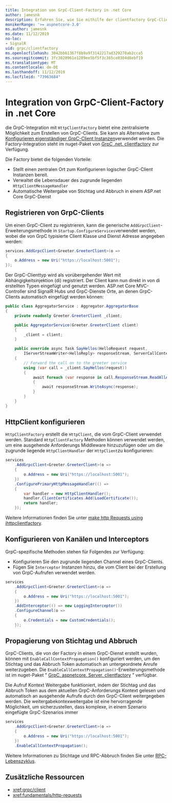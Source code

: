 ```yaml
---
title: Integration von GrpC-Client-Factory in .net Core
author: jamesnk
description: Erfahren Sie, wie Sie mithilfe der clientfactory GrpC-Clients erstellen.
monikerRange: '>= aspnetcore-3.0'
ms.author: jamesnk
ms.date: 11/12/2019
no-loc:
- SignalR
uid: grpc/clientfactory
ms.openlocfilehash: 3042bb61367f8b9a9f3142217ad329270ab2cca5
ms.sourcegitcommit: 3fc3020961e1289ee5bf5f3c365ce8304d8ebf19
ms.translationtype: MT
ms.contentlocale: de-DE
ms.lasthandoff: 11/12/2019
ms.locfileid: "73963684"
---
```

# <a name="grpc-client-factory-integration-in-net-core"></a>Integration von GrpC-Client-Factory in .net Core

die GrpC-Integration mit `HttpClientFactory` bietet eine zentralisierte Möglichkeit zum Erstellen von GrpC-Clients. Sie kann als Alternative zum [Konfigurieren eigenständiger GrpC-Client Instanzen](xref:grpc/client)verwendet werden. Die Factory-Integration steht im nuget-Paket von [GrpC .net. clientfactory](https://www.nuget.org/packages/Grpc.Net.ClientFactory) zur Verfügung.

Die Factory bietet die folgenden Vorteile:

* Stellt einen zentralen Ort zum Konfigurieren logischer GrpC-Client Instanzen bereit.
* Verwaltet die Lebensdauer des zugrunde liegenden `HttpClientMessageHandler`
* Automatische Weitergabe von Stichtag und Abbruch in einem ASP.net Core GrpC-Dienst

## <a name="register-grpc-clients"></a>Registrieren von GrpC-Clients

Um einen GrpC-Client zu registrieren, kann die generische `AddGrpcClient`-Erweiterungsmethode in `Startup.ConfigureServices`verwendet werden, wobei die von GrpC typisierte Client Klasse und Dienst Adresse angegeben werden:

```csharp
services.AddGrpcClient<Greeter.GreeterClient>(o =>
{
    o.Address = new Uri("https://localhost:5001");
});
```

Der GrpC-Clienttyp wird als vorübergehender Wert mit Abhängigkeitsinjektion (di) registriert. Der Client kann nun direkt in von di erstellten Typen eingefügt und genutzt werden. ASP.net Core MVC-Controller sind SignalR Hubs und GrpC-Dienste Orte, an denen GrpC-Clients automatisch eingefügt werden können:

```csharp
public class AggregatorService : Aggregator.AggregatorBase
{
    private readonly Greeter.GreeterClient _client;

    public AggregatorService(Greeter.GreeterClient client)
    {
        _client = client;
    }

    public override async Task SayHellos(HelloRequest request,
        IServerStreamWriter<HelloReply> responseStream, ServerCallContext context)
    {
        // Forward the call on to the greeter service
        using (var call = _client.SayHellos(request))
        {
            await foreach (var response in call.ResponseStream.ReadAllAsync())
            {
                await responseStream.WriteAsync(response);
            }
        }
    }
}
```

## <a name="configure-httpclient"></a>HttpClient konfigurieren

`HttpClientFactory` erstellt die `HttpClient`, die vom GrpC-Client verwendet werden. Standard `HttpClientFactory` Methoden können verwendet werden, um eine ausgehende Anforderungs Middleware hinzuzufügen oder um die zugrunde liegende `HttpClientHandler` der `HttpClient`zu konfigurieren:

```csharp
services
    .AddGrpcClient<Greeter.GreeterClient>(o =>
    {
        o.Address = new Uri("https://localhost:5001");
    })
    .ConfigurePrimaryHttpMessageHandler(() =>
    {
        var handler = new HttpClientHandler();
        handler.ClientCertificates.Add(LoadCertificate());
        return handler;
    });
```

Weitere Informationen finden Sie unter [make http Requests using ihttpclientfactory](xref:fundamentals/http-requests).

## <a name="configure-channel-and-interceptors"></a>Konfigurieren von Kanälen und Interceptors

GrpC-spezifische Methoden stehen für Folgendes zur Verfügung:

* Konfigurieren Sie den zugrunde liegenden Channel eines GrpC-Clients.
* Fügen Sie `Interceptor` Instanzen hinzu, die vom Client bei der Erstellung von GrpC-Aufrufen verwendet werden.

```csharp
services
    .AddGrpcClient<Greeter.GreeterClient>(o =>
    {
        o.Address = new Uri("https://localhost:5001");
    })
    .AddInterceptor(() => new LoggingInterceptor())
    .ConfigureChannel(o =>
    {
        o.Credentials = new CustomCredentials();
    });
```

## <a name="deadline-and-cancellation-propagation"></a>Propagierung von Stichtag und Abbruch

GrpC-Clients, die von der Factory in einem GrpC-Dienst erstellt wurden, können mit `EnableCallContextPropagation()` konfiguriert werden, um den Stichtag und das Abbruch Token automatisch an untergeordnete Anrufe weiterzugeben. Die `EnableCallContextPropagation()`-Erweiterungsmethode ist im nuget-Paket " [GrpC. aspnetcore. Server. clientfactory](https://www.nuget.org/packages/Grpc.AspNetCore.Server.ClientFactory) " verfügbar.

Die Aufruf Kontext Weitergabe funktioniert, indem der Stichtag und das Abbruch Token aus dem aktuellen GrpC-Anforderungs Kontext gelesen und automatisch an ausgehende Aufrufe durch den GrpC-Client weitergegeben werden. Die weitergabekontexweitergabe ist eine hervorragende Möglichkeit, um sicherzustellen, dass komplexe, in einem Szenario eingefügte GrpC-Szenarios immer

```csharp
services
    .AddGrpcClient<Greeter.GreeterClient>(o =>
    {
        o.Address = new Uri("https://localhost:5001");
    })
    .EnableCallContextPropagation();
```

Weitere Informationen zu Stichtage und RPC-Abbruch finden Sie unter [RPC-Lebenszyklus](https://www.grpc.io/docs/guides/concepts/#rpc-life-cycle).

## <a name="additional-resources"></a>Zusätzliche Ressourcen

* <xref:grpc/client>
* <xref:fundamentals/http-requests>
